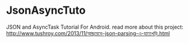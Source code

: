JsonAsyncTuto
=============

JSON and AsyncTask Tutorial For Android.
read more about this project:
http://www.tushroy.com/2013/11/আন্ড্রয়েডে-json-parsing-এ-হাতেখড়ি.html
